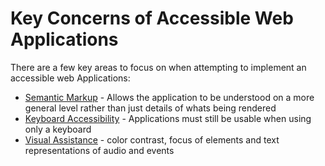 # Key Concerns of Accessible Web Applications

There are a few key areas to focus on when attempting to implement an accessible web Applications:

- [Semantic Markup](semantic-markup.md) - Allows the application to be understood on a more general level rather than just details of whats being rendered
- [Keyboard Accessibility](keyboard-accessibility.md) - Applications must still be usable when using only a keyboard
- [Visual Assistance](visual-assistance.md) - color contrast, focus of elements and text representations of audio and events
